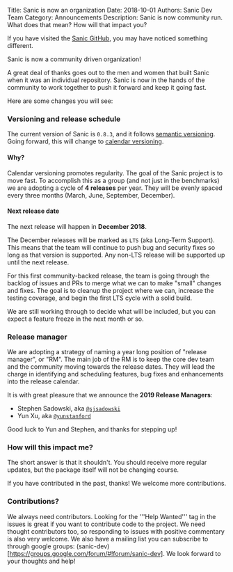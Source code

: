 Title: Sanic is now an organization
Date: 2018-10-01
Authors: Sanic Dev Team
Category: Announcements
Description: Sanic is now community run. What does that mean? How will that impact you?

If you have visited the [Sanic GitHub](https://github.com/huge-success/sanic), you may have noticed something different.

Sanic is now a community driven organization!

A great deal of thanks goes out to the men and women that built Sanic when it was an individual repository. Sanic is now in the hands of the community to work together to push it forward and keep it going fast.

Here are some changes you will see:

### Versioning and release schedule

The current version of Sanic is `0.8.3`, and it follows [semantic versioning](https://semver.org/). Going forward, this will change to [calendar versioning](https://calver.org/).

#### Why?

Calendar versioning promotes regularity. The goal of the Sanic project is to move fast. To accomplish this as a group (and not just in the benchmarks) we are adopting a cycle of **4 releases** per year. They will be evenly spaced every three months (March, June, September, December).

#### Next release date

The next release will happen in **December 2018**.

The December releases will be marked as `LTS` (aka Long-Term Support). This means that the team will continue to push bug and security fixes so long as that version is supported. Any non-LTS release will be supported up until the next release.

For this first community-backed release, the team is going through the backlog of issues and PRs to merge what we can to make "small" changes and fixes. The goal is to cleanup the project where we can, increase the testing coverage, and begin the first LTS cycle with a solid build.

We are still working through to decide what will be included, but you can expect a feature freeze in the next month or so.

### Release manager

We are adopting a strategy of naming a year long position of "release manager", or "RM". The main job of the RM is to keep the core dev team and the community moving towards the release dates. They will lead the charge in identifying and scheduling features, bug fixes and enhancements into the release calendar.

It is with great pleasure that we announce the **2019 Release Managers**:

- Stephen Sadowski, aka [`@sjsadowski`](https://github.com/sjsadowski)
- Yun Xu, aka [`@yunstanford`](https://github.com/yunstanford)

Good luck to Yun and Stephen, and thanks for stepping up!

### How will this impact me?

The short answer is that it shouldn't. You should receive more regular updates, but the package itself will not be changing course.

If you have contributed in the past, thanks! We welcome more contributions.

### Contributions?

We always need contributors. Looking for the '''Help Wanted''' tag in the issues is great if you want to contribute code to the project. We need thought contributors too, so responding to issues with positive commentary is also very welcome. We also have a mailing list you can subscribe to through google groups: (sanic-dev)[https://groups.google.com/forum/#!forum/sanic-dev]. We look forward to your thoughts and help!
